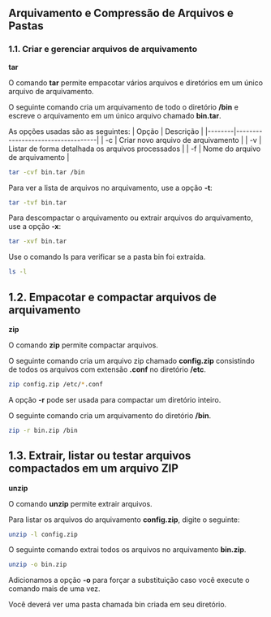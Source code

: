 ## Arquivamento e Compressão de Arquivos e Pastas
### 1.1. Criar e gerenciar arquivos de arquivamento
**tar**

O comando **tar** permite empacotar vários arquivos e diretórios em um único arquivo de arquivamento.

O seguinte comando cria um arquivamento de todo o diretório **/bin** e escreve o arquivamento em um único arquivo chamado **bin.tar**.

As opções usadas são as seguintes:
| Opção | Descrição                          |
|--------|-----------------------------------|
| -c     | Criar novo arquivo de arquivamento |
| -v     | Listar de forma detalhada os arquivos processados    |
| -f     | Nome do arquivo de arquivamento    |

```bash
tar -cvf bin.tar /bin
```

Para ver a lista de arquivos no arquivamento, use a opção **-t**:

```bash
tar -tvf bin.tar
```

Para descompactar o arquivamento ou extrair arquivos do arquivamento, use a opção **-x**:

```bash
tar -xvf bin.tar
```

Use o comando ls para verificar se a pasta bin foi extraída.

```bash
ls -l
```

## 1.2. Empacotar e compactar arquivos de arquivamento
**zip**

O comando **zip** permite compactar arquivos.

O seguinte comando cria um arquivo zip chamado **config.zip** consistindo de todos os arquivos com extensão **.conf** no diretório **/etc**.

```bash
zip config.zip /etc/*.conf
```

A opção **-r** pode ser usada para compactar um diretório inteiro.

O seguinte comando cria um arquivamento do diretório **/bin**.

```bash
zip -r bin.zip /bin
```

## 1.3. Extrair, listar ou testar arquivos compactados em um arquivo ZIP
**unzip**

O comando **unzip** permite extrair arquivos.

Para listar os arquivos do arquivamento **config.zip**, digite o seguinte:

```bash
unzip -l config.zip
```

O seguinte comando extrai todos os arquivos no arquivamento **bin.zip**.

```bash
unzip -o bin.zip
```

Adicionamos a opção **-o** para forçar a substituição caso você execute o comando mais de uma vez.

Você deverá ver uma pasta chamada bin criada em seu diretório.